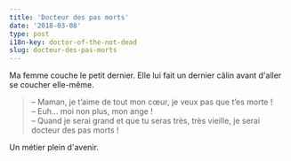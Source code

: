 ```yaml
---
title: 'Docteur des pas morts'
date: '2018-03-08'
type: post
i18n-key: doctor-of-the-not-dead
slug: docteur-des-pas-morts
---
```


Ma femme couche le petit dernier. Elle lui fait un dernier câlin avant d'aller se coucher elle-même.

<!-- more -->

> – Maman, je t’aime de tout mon cœur, je veux pas que t’es morte !  
> – Euh… moi non plus, mon ange !  
> – Quand je serai grand et que tu seras très, très vieille, je serai docteur des pas morts !

Un métier plein d'avenir.

